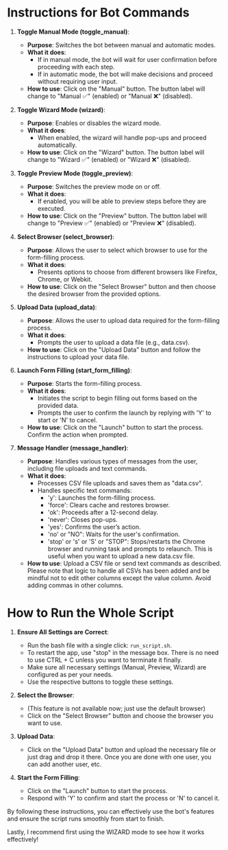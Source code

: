 # Instructions for Bot Commands

1. **Toggle Manual Mode (toggle_manual)**:
   - **Purpose**: Switches the bot between manual and automatic modes.
   - **What it does**:
     - If in manual mode, the bot will wait for user confirmation before proceeding with each step.
     - If in automatic mode, the bot will make decisions and proceed without requiring user input.
   - **How to use**: Click on the "Manual" button. The button label will change to "Manual ✅" (enabled) or "Manual ❌" (disabled).

2. **Toggle Wizard Mode (wizard)**:
   - **Purpose**: Enables or disables the wizard mode.
   - **What it does**:
     - When enabled, the wizard will handle pop-ups and proceed automatically.
   - **How to use**: Click on the "Wizard" button. The button label will change to "Wizard ✅" (enabled) or "Wizard ❌" (disabled).

3. **Toggle Preview Mode (toggle_preview)**:
   - **Purpose**: Switches the preview mode on or off.
   - **What it does**:
     - If enabled, you will be able to preview steps before they are executed.
   - **How to use**: Click on the "Preview" button. The button label will change to "Preview ✅" (enabled) or "Preview ❌" (disabled).

4. **Select Browser (select_browser)**:
   - **Purpose**: Allows the user to select which browser to use for the form-filling process.
   - **What it does**:
     - Presents options to choose from different browsers like Firefox, Chrome, or Webkit.
   - **How to use**: Click on the "Select Browser" button and then choose the desired browser from the provided options.

5. **Upload Data (upload_data)**:
   - **Purpose**: Allows the user to upload data required for the form-filling process.
   - **What it does**:
     - Prompts the user to upload a data file (e.g., data.csv).
   - **How to use**: Click on the "Upload Data" button and follow the instructions to upload your data file.

6. **Launch Form Filling (start_form_filling)**:
   - **Purpose**: Starts the form-filling process.
   - **What it does**:
     - Initiates the script to begin filling out forms based on the provided data.
     - Prompts the user to confirm the launch by replying with 'Y' to start or 'N' to cancel.
   - **How to use**: Click on the "Launch" button to start the process. Confirm the action when prompted.

7. **Message Handler (message_handler)**:
   - **Purpose**: Handles various types of messages from the user, including file uploads and text commands.
   - **What it does**:
     - Processes CSV file uploads and saves them as "data.csv".
     - Handles specific text commands:
       - 'y': Launches the form-filling process.
       - 'force': Clears cache and restores browser.
       - 'ok': Proceeds after a 12-second delay.
       - 'never': Closes pop-ups.
       - 'yes': Confirms the user’s action.
       - 'no' or "NO": Waits for the user's confirmation.
       - 'stop' or 's' or 'S' or "STOP": Stops/restarts the Chrome browser and running task and prompts to relaunch. This is useful when you want to upload a new data.csv file.
   - **How to use**: Upload a CSV file or send text commands as described. Please note that logic to handle all CSVs has been added and be mindful not to edit other columns except the value column. Avoid adding commas in other columns.

# How to Run the Whole Script

1. **Ensure All Settings are Correct**:
   - Run the bash file with a single click: `run_script.sh`.
   - To restart the app, use "stop" in the message box. There is no need to use CTRL + C unless you want to terminate it finally.
   - Make sure all necessary settings (Manual, Preview, Wizard) are configured as per your needs.
   - Use the respective buttons to toggle these settings.

2. **Select the Browser**:
   - (This feature is not available now; just use the default browser)
   - Click on the "Select Browser" button and choose the browser you want to use.

3. **Upload Data**:
   - Click on the "Upload Data" button and upload the necessary file or just drag and drop it there. Once you are done with one user, you can add another user, etc.

4. **Start the Form Filling**:
   - Click on the "Launch" button to start the process.
   - Respond with 'Y' to confirm and start the process or 'N' to cancel it.

By following these instructions, you can effectively use the bot's features and ensure the script runs smoothly from start to finish.

Lastly, I recommend first using the WIZARD mode to see how it works effectively!
